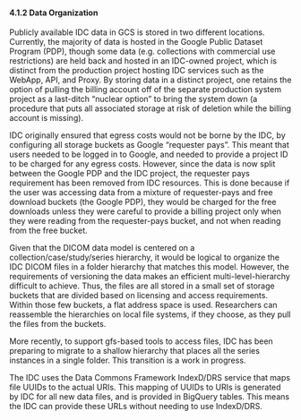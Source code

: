 #### 4.1.2 Data Organization
Publicly available IDC data in GCS is stored in two different locations. Currently, the majority of data is hosted 
in the Google Public Dataset Program (PDP), though some data (e.g. collections with commercial use restrictions) are 
held back and hosted in an IDC-owned project, which is distinct from the production project hosting IDC services
such as the WebApp, API, and Proxy. By storing data in a distinct project, one retains the option of pulling the 
billing account off of the separate production system project as a last-ditch “nuclear option” to bring the 
system down (a procedure that puts all associated storage at risk of deletion while the billing account is missing).
 
IDC originally ensured that egress costs would not be borne by the IDC, by configuring all storage buckets 
as Google “requester pays”. This meant that users needed to be logged in to Google, and needed to provide a project 
ID to be charged for any egress costs. However, since the data is now split between the Google PDP and the IDC 
project, the requester pays requirement has been removed from IDC resources. This is done because if the user was 
accessing data from a mixture of requester-pays and free download buckets (the Google PDP), they would be charged 
for the free downloads unless they were careful to provide a billing project only when they were reading from the 
requester-pays bucket, and not when reading from the free bucket. 

Given that the DICOM data model is centered on a collection/case/study/series hierarchy, it would be logical to
organize the IDC DICOM files in a folder hierarchy that matches this model. However, the requirements of versioning
the data makes an efficient multi-level-hierarchy difficult to achieve. Thus, the files are all stored in a small set
of storage buckets that are divided based on licensing and access requirements. Within those few buckets, a flat
address space is used. Researchers can reassemble the hierarchies on local file systems, if they choose, as they
pull the files from the buckets.

More recently, to support gfs-based tools to access files, IDC has been preparing to migrate to a shallow 
hierarchy that places all the series instances in a single folder. This transition is a work in progress.

The IDC uses the Data Commons Framework IndexD/DRS service that maps file UUIDs to the actual URIs. This mapping of 
UUIDs to URIs is generated by IDC for all new data files, and is provided in BigQuery tables. This means the IDC can 
provide these URLs without needing to use IndexD/DRS.

